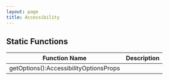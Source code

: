 ```yaml
---
layout: page
title: Accessibility
---
```


## Static Functions

| Function Name | Description |
| --------------- | ------------- |
| getOptions():AccessibilityOptionsProps |  |


